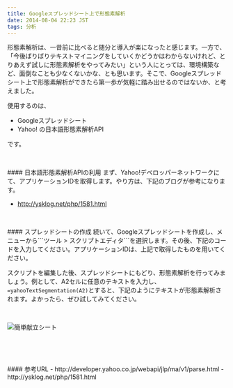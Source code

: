 ```yaml
---
title: Googleスプレッドシート上で形態素解析
date: 2014-08-04 22:23 JST
tags: 分析
---
```


形態素解析は、一昔前に比べると随分と導入が楽になったと感じます。一方で、「今後ばりばりテキストマイニングをしていくかどうかはわからないけれど、とりあえず試しに形態素解析をやってみたい」という人にとっては、環境構築など、面倒なことも少なくないかな、とも思います。そこで、Googleスプレッドシート上で形態素解析ができたら第一歩が気軽に踏み出せるのではないか、と考えました。

使用するのは、

- Googleスプレッドシート
- Yahoo! の日本語形態素解析API

です。


<p><br /></p>
#### 日本語形態素解析APIの利用
まず、Yahoo!デベロッパーネットワークにて、アプリケーションIDを取得します。やり方は、下記のブログが参考になります。

- http://ysklog.net/php/1581.html


<p><br /></p>
#### スプレッドシートの作成
続いて、Googleスプレッドシートを作成し、メニューから```ツール > スクリプトエディタ```を選択します。その後、下記のコードを入力してください。アプリケーションIDは、上記で取得したものを用いてください。

<script src="https://gist.github.com/shirayuca/14e8b2cb031baafed526.js"></script>

スクリプトを編集した後、スプレッドシートにもどり、形態素解析を行ってみましょう。例として、A2セルに任意のテキストを入力し、```=yahooTextSegmentation(A2)```とすると、下記のようにテキストが形態素解析されます。よかったら、ぜひ試してみてください。

<p><br /></p>  
<p><img alt="簡単献立シート" src="http://shirayuca.github.io/blog/2014/08/04/yahoo/yahoo.png"></p>
<p><br /></p>


<p><br /></p>
#### 参考URL
- http://developer.yahoo.co.jp/webapi/jlp/ma/v1/parse.html
- http://ysklog.net/php/1581.html